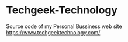 # Techgeek-Technology
Source code of my Personal Bussiness web site
https://www.techgeektechnology.com/
